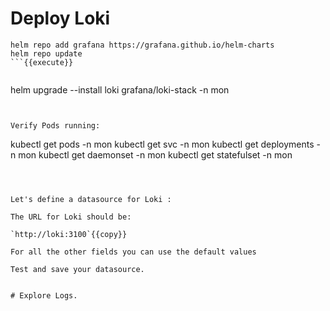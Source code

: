 
# Deploy Loki



``` 
helm repo add grafana https://grafana.github.io/helm-charts
helm repo update
```{{execute}}


``` 
helm upgrade --install loki grafana/loki-stack -n mon
```{{execute}}


Verify Pods running:
``` 
kubectl get pods -n mon
kubectl get svc -n mon
kubectl get deployments -n mon
kubectl get daemonset -n mon
kubectl get statefulset -n mon
```{{execute}}



Let's define a datasource for Loki :

The URL for Loki should be:

`http://loki:3100`{{copy}}

For all the other fields you can use the default values

Test and save your datasource.


# Explore Logs.

